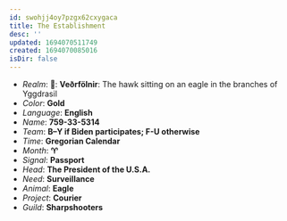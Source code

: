 ```yaml
---
id: swohjj4oy7pzgx62cxygaca
title: The Establishment
desc: ''
updated: 1694070511749
created: 1694070085016
isDir: false
---
```

* _Realm_: **🦅**: **Veðrfölnir**: The hawk sitting on an eagle in the branches of Yggdrasil
* _Color_: **Gold**
* _Language_: **English**
* _Name_: **759-33-5314**
* _Team_: **B–Y if Biden participates; F-U otherwise**
* _Time_: **Gregorian Calendar**
* _Month_: **♈**
* _Signal_: **Passport**
* _Head_: **The President of the U.S.A.**
* _Need_: **Surveillance**
* _Animal_: **Eagle**
* _Project_: **Courier**
* _Guild_: **Sharpshooters**
